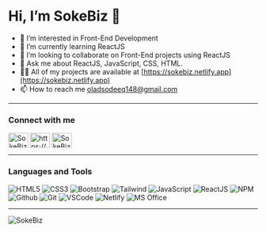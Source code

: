  <h1 style='align: center;'>  Hi, I’m SokeBiz 👋 </h2>
 
- 👀 I’m interested in Front-End Development
- 🌱 I’m currently learning ReactJS 
- 💞️ I’m looking to collaborate on Front-End projects using ReactJS
- 💬 Ask me about ReactJS, JavaScript, CSS, HTML.
- 👨‍💻 All of my projects are available at [https://sokebiz.netlify.app](https://sokebiz.netlify.app)
- 📫 How to reach me oladsodeeq148@gmail.com

---

<h3 align="left">Connect with me</h3>
<p align="left">
<!-- <a href="https://codepen.io/" target="_blank"><img align="center" src="https://raw.githubusercontent.com/rahuldkjain/github-profile-readme-generator/master/src/images/icons/Social/codepen.svg" alt="haiderkh1" height="30" width="40" /></a> -->
<!-- <a href="https://dev.to/" target="_blank"><img align="center" src="https://cdn.jsdelivr.net/npm/simple-icons@3.0.1/icons/dev-dot-to.svg" alt="haiderkh1" height="30" width="40" /></a> -->
<a href="https://twitter.com/SokeBiz" target="_blank"><img align="center" src="https://raw.githubusercontent.com/rahuldkjain/github-profile-readme-generator/master/src/images/icons/Social/twitter.svg" alt="SokeBiz" height="30" width="40" /></a>
<a href="https://www.linkedin.com/in/sodeeq-oladimeji-664040219/" target="_blank"><img align="center" src="https://raw.githubusercontent.com/rahuldkjain/github-profile-readme-generator/master/src/images/icons/Social/linked-in-alt.svg" alt="https://www.linkedin.com/in/sodeeq-oladimeji-664040219/" height="30" width="40" /></a>
<!-- <a href="https://stackoverflow.com/users/https://stackoverflow.com/users" target="_blank"><img align="center" src="https://raw.githubusercontent.com/rahuldkjain/github-profile-readme-generator/master/src/images/icons/Social/stack-overflow.svg" alt="https://stackoverflow.com/users/14995819/haider-khan?tab=profile" height="30" width="40" /></a> -->
<a href="https://instagram.com/SokeBiz" target="_blank"><img align="center" src="https://raw.githubusercontent.com/rahuldkjain/github-profile-readme-generator/master/src/images/icons/Social/instagram.svg" alt="SokeBiz" height="30" width="40" /></a>
</p>

---

<h3 align="left">Languages and Tools</h3>

![HTML5](https://img.shields.io/badge/HTML5-E34F26?style=for-the-badge&logo=html5&logoColor=white)
![CSS3](https://img.shields.io/badge/CSS3-1572B6?style=for-the-badge&logo=css3&logoColor=white)
![Bootstrap](https://img.shields.io/badge/Bootstrap-563D7C?style=for-the-badge&logo=bootstrap&logoColor=white)
![Tailwind](https://img.shields.io/badge/Tailwind_CSS-38B2AC?style=for-the-badge&logo=tailwind-css&logoColor=white)
![JavaScript](https://img.shields.io/badge/JavaScript-F7DF1E?style=for-the-badge&logo=javascript&logoColor=black)
![ReactJS](https://img.shields.io/badge/-ReactJs-61DAFB?style=for-the-badge&logo=reactjs&logoColor=white)
![NPM](https://img.shields.io/badge/-npm-CB3837?style=for-the-badge&logo=npm&logoColor=white)
![Github](https://img.shields.io/badge/GitHub-100000?style=for-the-badge&logo=github&logoColor=white)
![Git](https://img.shields.io/badge/-Git-F05032?style=for-the-badge&logo=git&logoColor=white)
![VSCode](https://img.shields.io/badge/-Visual%20Studio%20Code-0078d7?style=for-the-badge&logo=visualstudiocode&logoColor=white)
![Netlify](https://img.shields.io/badge/Netlify-00C7B7?style=for-the-badge&logo=netlify&logoColor=white)
![MS Office](https://img.shields.io/badge/Microsoft_Office-D83B01?style=for-the-badge&logo=microsoft-office&logoColor=white)

---

<p><img align="left" src="https://github-readme-stats.vercel.app/api/top-langs?username=SokeBiz&&show_icons=true&title_color=ffffff&icon_color=bb2acf&text_color=daf7dc&bg_color=151515" alt="SokeBiz" /></p>

